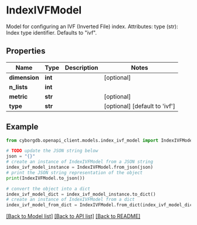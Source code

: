 # IndexIVFModel

Model for configuring an IVF (Inverted File) index.  Attributes:     type (str): Index type identifier. Defaults to \"ivf\".

## Properties

Name | Type | Description | Notes
------------ | ------------- | ------------- | -------------
**dimension** | **int** |  | [optional] 
**n_lists** | **int** |  | 
**metric** | **str** |  | [optional] 
**type** | **str** |  | [optional] [default to 'ivf']

## Example

```python
from cyborgdb.openapi_client.models.index_ivf_model import IndexIVFModel

# TODO update the JSON string below
json = "{}"
# create an instance of IndexIVFModel from a JSON string
index_ivf_model_instance = IndexIVFModel.from_json(json)
# print the JSON string representation of the object
print(IndexIVFModel.to_json())

# convert the object into a dict
index_ivf_model_dict = index_ivf_model_instance.to_dict()
# create an instance of IndexIVFModel from a dict
index_ivf_model_from_dict = IndexIVFModel.from_dict(index_ivf_model_dict)
```
[[Back to Model list]](../README.md#documentation-for-models) [[Back to API list]](../README.md#documentation-for-api-endpoints) [[Back to README]](../README.md)



